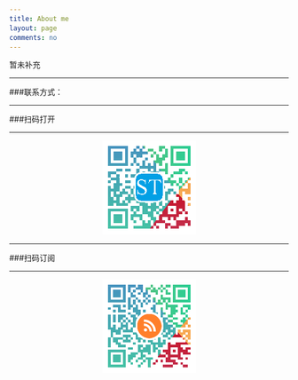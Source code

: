 ```yaml
---
title: About me
layout: page
comments: no
---
```


暂未补充

----

###联系方式：        

----

###扫码打开

----

<p style="text-align: center;"><img src="/images/STbioinf_QR.png" alt="" /></p>

----

###扫码订阅

----

<p style="text-align: center;"><img src="/images/STbioinf_RSS_QR.png" alt="" /></p>